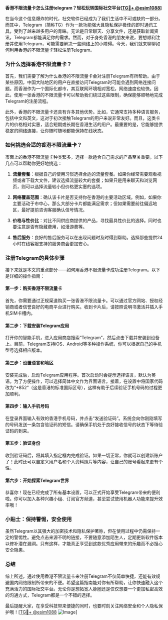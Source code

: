 **香港不限流量卡怎么注册telegram？轻松玩转国际社交平台[[TG💪+ @esim1088](https://t.me/s/esim1088)]**

在当今这个信息爆炸的时代，社交软件已经成为了我们生活中不可或缺的一部分。而其中，Telegram（简称TG）作为一款功能强大且隐私保护极佳的即时通讯工具，受到了越来越多用户的青睐。无论是日常聊天、分享文件，还是获取新闻资讯，Telegram都能满足你的需求。然而，对于身处香港的朋友来说，要想顺利注册并使用Telegram，可能需要解决一些网络上的小障碍。今天，我们就来聊聊如何利用香港的不限流量卡轻松注册Telegram。

### 为什么选择香港不限流量卡？

首先，我们需要了解为什么香港的不限流量卡会对注册Telegram有所帮助。由于某些原因，中国大陆地区的用户在直接访问Telegram时可能会遇到网络连接问题。而香港作为一个国际化都市，其互联网环境相对宽松，网络速度也较快。因此，使用一张香港的不限流量卡可以帮助我们绕过这些限制，确保能够顺畅地完成Telegram的注册流程。

此外，香港的不限流量卡还具有许多其他优势。比如，它通常支持多种语言服务，包括中文和英文，这对于初次接触Telegram的用户来说非常友好。而且，这类卡片的价格相对实惠，适合短期或长期在香港生活的用户。最重要的是，它能够提供稳定的网络连接，让你随时随地都能保持在线状态。

### 如何挑选合适的香港不限流量卡？

市面上的香港不限流量卡种类繁多，选择一款适合自己需求的产品至关重要。以下几点可以帮助你更好地挑选：

1. **流量套餐**：根据自己的使用习惯选择合适的流量套餐。如果你经常需要观看视频或者下载大文件，建议选择流量较大的套餐；如果只是用来聊天和浏览网页，则可以选择流量较小但价格更实惠的选项。
   
2. **网络覆盖范围**：确认该卡片是否支持你在香港的主要活动区域。例如，如果你主要活动于市中心，那么大部分卡片都能满足需求；但如果需要前往偏远地区，最好提前咨询客服确认信号情况。

3. **价格与性价比**：对比不同供应商提供的产品，寻找最具性价比的选择。同时也要注意是否有隐藏费用，如漫游费等。

4. **售后服务**：良好的售后服务可以在出现问题时及时得到帮助。选择那些提供24小时在线客服支持的服务商会更加安心。

### 注册Telegram的具体步骤

接下来就是本文的重点部分——如何用香港不限流量卡成功注册Telegram。以下是详细的操作指南：

#### 第一步：购买香港不限流量卡
首先，你需要通过正规渠道购买一张香港不限流量卡。可以通过官方网站、授权经销商或者信誉良好的电商平台进行购买。收到卡片后，请按照说明书激活并插入手机SIM卡槽内。

#### 第二步：下载安装Telegram应用
打开你的智能手机，进入应用商店搜索“Telegram”，然后点击下载并安装到设备上。目前，Telegram支持iOS、Android等多种操作系统，你可以根据自己的手机型号选择相应版本。

#### 第三步：设置语言和地区
安装完成后，启动Telegram应用程序。首次启动时会提示选择语言，默认为英语。为了方便操作，可以选择简体中文作为界面语言。接着，在设置中将国家代码改为“+852”（这是香港的标准国际区号），这样有助于后续验证手机号码的过程更加顺利。

#### 第四步：输入手机号码
在登录界面输入有效的香港手机号码，并点击“发送验证码”。系统会向你刚刚填写的号码发送一条包含验证码的短信。请确保手机处于良好接收信号的状态下等待验证码的到来。

#### 第五步：验证身份
收到验证码后，将其填入指定框内完成验证。如果一切正常，你就可以创建新账户了！此时还可以自定义用户名和个人资料照片等内容，让自己的账号看起来更有个性。

#### 第六步：开始探索Telegram世界
恭喜你！现在已经完成了所有基本设置，可以正式开始享受Telegram带来的便利啦。你可以加入各种兴趣小组、订阅官方频道，甚至尝试使用机器人功能来提升效率哦！

### 小贴士：保持警惕，安全使用

虽然Telegram以其强大的加密技术和隐私保护著称，但在使用过程中仍需保持一定的警惕性。避免点击来源不明的链接，不要随意添加陌生人，定期更新软件版本以修补潜在漏洞。只有这样，才能真正享受到这款优秀应用带来的乐趣而不必担心安全隐患。

### 总结

综上所述，通过使用香港不限流量卡来注册Telegram不仅简单快捷，还能有效规避国内网络限制所带来的不便。希望这篇指南能对你有所帮助，让你快速融入这个充满活力的国际社交平台。无论你是想拓宽人脉圈还是仅仅想要一个更加私密高效的沟通方式，Telegram都是一个不错的选择。

最后提醒大家，在享受科技带来便捷的同时，也要时刻关注网络安全和个人隐私保护哦！[[TG💪+ @esim1088](https://t.me/s/esim1088) ![Image](https://i.postimg.cc/4NQfJmqS/Snipaste-2025-05-13-00-14-12.png)]
